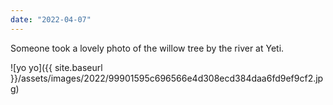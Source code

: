 ```yaml
---
date: "2022-04-07"
---
```


Someone took a lovely photo of the willow tree by the river at Yeti.

![yo yo]({{ site.baseurl }}/assets/images/2022/99901595c696566e4d308ecd384daa6fd9ef9cf2.jpg)
